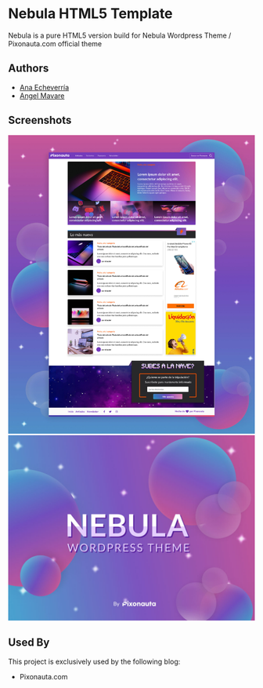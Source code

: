 
# Nebula HTML5 Template

Nebula is a pure HTML5 version build for Nebula Wordpress Theme / Pixonauta.com official theme 


## Authors

- [Ana Echeverría](https://www.behance.net/anaechever6739)
- [Angel Mavare](https://github.com/angelmavare)

## Screenshots

![App Screenshot](https://github.com/angelmavare/Nebula-HTML/blob/master/screenshots/NEBULA-PRESENTACION-min.jpg?raw=true)
![App Screenshot](https://github.com/angelmavare/Nebula-HTML/blob/master/screenshots/screenshot.jpg?raw=true)


## Used By

This project is exclusively used  by the following blog:

- Pixonauta.com

